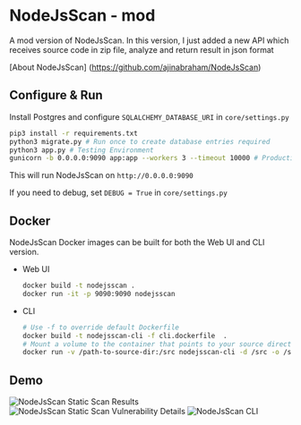 # NodeJsScan - mod
A mod version of NodeJsScan. In this version, I just added a new API which receives source code in zip file, analyze and return result in json format

[About NodeJsScan] (https://github.com/ajinabraham/NodeJsScan)

## Configure & Run 

Install Postgres and configure `SQLALCHEMY_DATABASE_URI` in `core/settings.py`

```bash
pip3 install -r requirements.txt
python3 migrate.py # Run once to create database entries required
python3 app.py # Testing Environment
gunicorn -b 0.0.0.0:9090 app:app --workers 3 --timeout 10000 # Production Environment
```

This will run NodeJsScan on `http://0.0.0.0:9090`

If you need to debug, set `DEBUG = True` in `core/settings.py`

## Docker

NodeJsScan Docker images can be built for both the Web UI and CLI version.

* Web UI

  ```bash
  docker build -t nodejsscan .
  docker run -it -p 9090:9090 nodejsscan
  ```

* CLI

  ```bash
  # Use -f to override default Dockerfile
  docker build -t nodejsscan-cli -f cli.dockerfile  .
  # Mount a volume to the container that points to your source directory and reference it in -f, -d and -o arguments
  docker run -v /path-to-source-dir:/src nodejsscan-cli -d /src -o /src/results.json
  ```

## Demo 

![NodeJsScan Static Scan Results](https://user-images.githubusercontent.com/4301109/33951861-294062a0-e056-11e7-8472-3c101be52390.jpg)
![NodeJsScan Static Scan Vulnerability Details](https://user-images.githubusercontent.com/4301109/30637698-bfa68e04-9e16-11e7-8233-bfde503d7e5a.png)
![NodeJsScan CLI](https://user-images.githubusercontent.com/4301109/43541417-0a749362-95e8-11e8-9d5c-4d9a2fd9f765.png)

